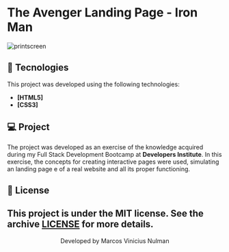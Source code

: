 # The Avenger Landing Page - Iron Man

![printscreen](https://user-images.githubusercontent.com/63374582/114307285-9a31a600-9ae7-11eb-882b-d3c41ecfa54e.PNG)

## 🚀 Tecnologies
This project was developed using the following technologies:
- <strong>[HTML5]</strong>
- <strong>[CSS3]</strong>

## 💻 Project

The project was developed as an exercise of the knowledge acquired during my Full Stack Development Bootcamp at <strong>Developers Institute</strong>.
In this exercise, the concepts for creating interactive pages were used, simulating an landing page e of a real website and all its proper functioning.

## 📝 License
This project is under the MIT license. See the archive [LICENSE](LICENSE.md) for more details.
---
<p align="center">Developed by Marcos Vinicius Nulman</p>

